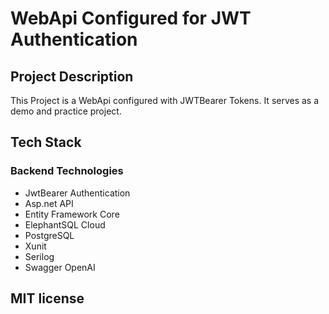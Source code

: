 # WebApi Configured for JWT Authentication
## Project Description
This Project is a WebApi configured with JWTBearer Tokens. It serves as a demo and practice project. 
## Tech Stack
### Backend Technologies
- JwtBearer Authentication
- Asp.net API
- Entity Framework Core
- ElephantSQL Cloud
- PostgreSQL
- Xunit
- Serilog
- Swagger OpenAI
## MIT license
